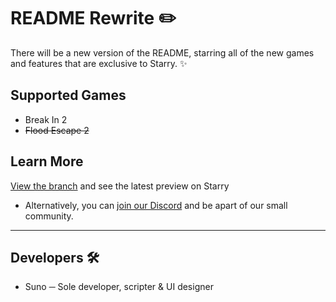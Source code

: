 # README Rewrite ✏️

There will be a new version of the README, starring all of the new games and features that are exclusive to Starry. ✨

## Supported Games
* Break In 2
* ~~Flood Escape 2~~

## Learn More

[View the branch](https://github.com/hello-n-bye/starry/tree/previews) and see the latest preview on Starry
* Alternatively, you can [join our Discord](https://discord.gg/Y6VqydUECF) and be apart of our small community.

---

## Developers 🛠️
* Suno ─ Sole developer, scripter & UI designer
